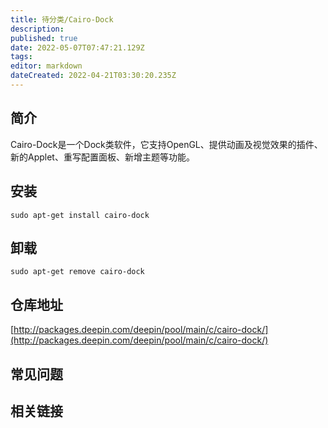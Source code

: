 ```yaml
---
title: 待分类/Cairo-Dock
description: 
published: true
date: 2022-05-07T07:47:21.129Z
tags: 
editor: markdown
dateCreated: 2022-04-21T03:30:20.235Z
---
```


## 简介

Cairo-Dock是一个Dock类软件，它支持OpenGL、提供动画及视觉效果的插件、新的Applet、重写配置面板、新增主题等功能。

## 安装

`sudo apt-get install cairo-dock`

## 卸载

`sudo apt-get remove cairo-dock`

## 仓库地址

[http://packages.deepin.com/deepin/pool/main/c/cairo-dock/](http://packages.deepin.com/deepin/pool/main/c/cairo-dock/)

## 常见问题

## 相关链接
